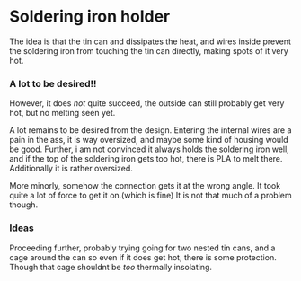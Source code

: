 # Soldering iron holder
The idea is that the tin can and dissipates the heat, and wires inside
prevent the soldering iron from touching the tin can directly, making 
spots of it very hot.

### A lot to be desired!!

However, it does *not* quite succeed, the outside can still probably get very
hot, but no melting seen yet.

A lot remains to be desired from the design. Entering the internal wires are 
a pain in the ass, it is way oversized, and maybe some kind of housing would be good.
Further, i am not convinced it always holds the soldering iron well, and if the 
top of the soldering iron gets too hot, there is PLA to melt there. Additionally it
is rather oversized.

More minorly, somehow the connection gets it at the wrong angle. It took quite a
lot of force to get it on.(which is fine) It is not that much of a problem though.

### Ideas
Proceeding further, probably trying going for two nested tin cans, and a cage 
around the can so even if it does get hot, there is some protection.
Though that cage shouldnt be *too* thermally insolating.

